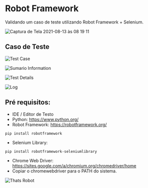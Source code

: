 # Robot Framework
Validando um caso de teste utilizando Robot Framework + Selenium.

![Captura de Tela 2021-08-13 às 08 19 11](https://user-images.githubusercontent.com/990877/129350106-2007fd10-077d-49f5-b031-a9c04c4de501.png)

## Caso de Teste


![Test Case](https://user-images.githubusercontent.com/990877/129354773-2de3c74d-041d-45c0-810b-554a2ae771e9.png)

![Sumario Information](https://user-images.githubusercontent.com/990877/129355317-16b5a76c-6912-46a9-967c-8248e0f57896.png)

![Test Details](https://user-images.githubusercontent.com/990877/129355441-fc919ca7-d208-4b2d-8c32-9d7c40661a8d.png)

![Log](https://user-images.githubusercontent.com/990877/129355540-3d2edd67-0b63-49d4-a784-9c98e1566dfe.png)

## Pré requisitos:

* IDE / Editor de Testo
* Python: https://www.python.org/
* Robot Framework: https://robotframework.org/
~~~python3
pip install robotframework
~~~
* Selenium Library:
~~~python3
pip install robotframework-seleniumlibrary
~~~
* Chrome Web Driver: https://sites.google.com/a/chromium.org/chromedriver/home
* Copiar o chromewebdriver para o PATH do sistema.

![Thats Robot](https://user-images.githubusercontent.com/990877/129357114-76c16f53-b485-4c59-b33a-5975a32e083b.png)
